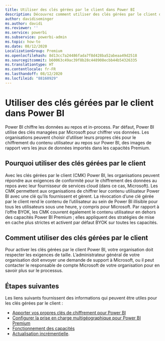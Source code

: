 ```yaml
---
title: Utiliser des clés gérées par le client dans Power BI
description: Découvrez comment utiliser des clés gérées par le client dans Power BI.
author: davidiseminger
ms.author: davidi
ms.reviewer: ''
ms.service: powerbi
ms.subservice: powerbi-admin
ms.topic: how-to
ms.date: 08/12/2020
LocalizationGroup: Premium
ms.openlocfilehash: 8d13cc7a24486fada7f8d428ba52abeaa49d2518
ms.sourcegitcommit: b60063c49ac39f8b28c448908ecbb44b54326335
ms.translationtype: HT
ms.contentlocale: fr-FR
ms.lasthandoff: 08/12/2020
ms.locfileid: "88160929"
---
```

# <a name="use-customer-managed-keys-in-power-bi"></a>Utiliser des clés gérées par le client dans Power BI

Power BI chiffre les données au repos et in-process. Par défaut, Power BI utilise des clés managées par Microsoft pour chiffrer vos données. Les organisations peuvent choisir d’utiliser leurs propres clés pour le chiffrement du contenu utilisateur au repos sur Power BI, des images de rapport vers les jeux de données importés dans les capacités Premium. 

## <a name="why-use-customer-managed-keys"></a>Pourquoi utiliser des clés gérées par le client
Avec les clés gérées par le client (CMK) Power BI, les organisations peuvent répondre aux exigences de conformité pour le chiffrement des données au repos avec leur fournisseur de services cloud (dans ce cas, Microsoft). Les CMK permettent aux organisations de chiffrer leur contenu utilisateur Power BI avec une clé qu’ils fournissent et gèrent. La révocation d’une clé gérée par le client rend le contenu de l’utilisateur au sein de Power BI illisible pour tous les utilisateurs sous une heure, y compris pour Microsoft. Par rapport à l’offre BYOK, les CMK couvrent également le contenu utilisateur en dehors des capacités Power BI Premium ; elles appliquent des stratégies de mise en cache plus strictes et activent par défaut BYOK sur toutes les capacités. 
 
## <a name="how-to-use-customer-managed-keys"></a>Comment utiliser des clés gérées par le client
Pour activer les clés gérées par le client Power BI, votre organisation doit respecter les exigences de taille. L’administrateur général de votre organisation doit envoyer une demande de support à Microsoft, ou il peut contacter le responsable de compte Microsoft de votre organisation pour en savoir plus sur le processus.  


## <a name="next-steps"></a>Étapes suivantes

Les liens suivants fournissent des informations qui peuvent être utiles pour les clés gérées par le client :

* [Apporter vos propres clés de chiffrement pour Power BI](service-encryption-byok.md)
* [Configurer la prise en charge multigéographique pour Power BI Premium](service-admin-premium-multi-geo.md)
* [Fonctionnement des capacités](service-premium-what-is.md#how-capacities-function)
* [Actualisation incrémentielle](service-premium-incremental-refresh.md).
